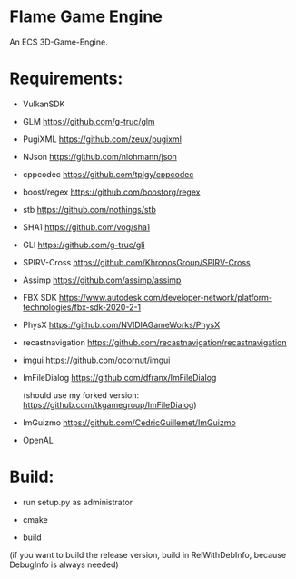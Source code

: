 # Flame Game Engine
An ECS 3D-Game-Engine.

# Requirements:

- VulkanSDK

- GLM https://github.com/g-truc/glm

- PugiXML https://github.com/zeux/pugixml

- NJson https://github.com/nlohmann/json

- cppcodec https://github.com/tplgy/cppcodec

- boost/regex https://github.com/boostorg/regex

- stb https://github.com/nothings/stb

- SHA1 https://github.com/vog/sha1

- GLI https://github.com/g-truc/gli

- SPIRV-Cross https://github.com/KhronosGroup/SPIRV-Cross

- Assimp https://github.com/assimp/assimp

- FBX SDK https://www.autodesk.com/developer-network/platform-technologies/fbx-sdk-2020-2-1

- PhysX https://github.com/NVIDIAGameWorks/PhysX

- recastnavigation https://github.com/recastnavigation/recastnavigation

- imgui https://github.com/ocornut/imgui

- ImFileDialog https://github.com/dfranx/ImFileDialog

    (should use my forked version: https://github.com/tkgamegroup/ImFileDialog)

- ImGuizmo https://github.com/CedricGuillemet/ImGuizmo

- OpenAL

# Build:

- run setup.py as administrator

- cmake

- build

(if you want to build the release version, build in RelWithDebInfo, because DebugInfo is always needed)
